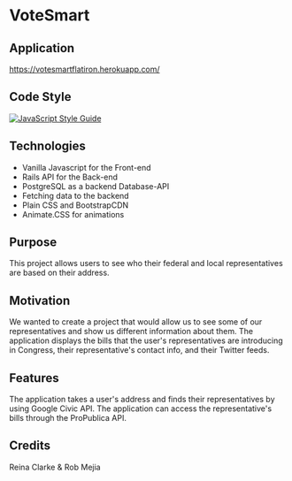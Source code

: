 # VoteSmart

## Application
https://votesmartflatiron.herokuapp.com/

## Code Style
[![JavaScript Style Guide](https://cdn.rawgit.com/standard/standard/master/badge.svg)](https://github.com/standard/standard)

## Technologies
* Vanilla Javascript for the Front-end
* Rails API for the Back-end
* PostgreSQL as a backend Database-API
* Fetching data to the backend
* Plain CSS and BootstrapCDN
* Animate.CSS for animations

## Purpose

This project allows users to see who their federal and local representatives are based on their address.

## Motivation
We wanted to create a project that would allow us to see some of our representatives and show us different information about them. The application displays the bills that the user's representatives are introducing in Congress, their representative's contact info, and their Twitter feeds.

## Features

The application takes a user's address and finds their representatives by using Google Civic API. The application can access the representative's bills through the ProPublica API.

## Credits
Reina Clarke & Rob Mejia

